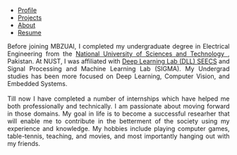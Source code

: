 <ul>
  <li><a href="index">Profile</a></li>
  <li><a href="projects">Projects</a></li>
  <li><a class="active" href="about">About</a></li>
  <li><a href="files/MuhammadUzairKhattak.pdf">Resume</a></li>
</ul>

<p align="justify">
Before joining MBZUAI, I completed my undergraduate degree in Electrical Engineering from the <a href="https://nust.edu.pk/">National University of Sciences and Technology </a>, Pakistan. At NUST, I was affiliated with <a href="https://dll.seecs.nust.edu.pk/projects/">Deep Learning Lab (DLL) SEECS</a> and Signal Processing and Machine Learning Lab (SIGMA). My Undergrad studies has been more focused on Deep Learning, Computer Vision, and Embedded Systems. 
<br>
<br>
Till now I have completed a number of internships which have helped me both professionally and technically. I am passionate about moving forward in those domains. My goal in life is to become a successful researher that will enable me to contribute in the betterment of the society using my experience and knowledge. My hobbies include playing computer games, table-tennis, teaching, and movies, and most importantly hanging out with my friends.
</p>
